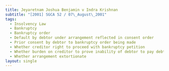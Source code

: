 ```yaml
---
title: Jeyaretnam Joshua Benjamin v Indra Krishnan
subtitle: "[2001] SGCA 52 / 07\_August\_2001"
tags:
  - Insolvency Law
  - Bankruptcy
  - Bankruptcy order
  - Default by debtor under arrangement reflected in consent order
  - Prior consent by debtor to bankruptcy order being made
  - Whether creditor right to proceed with bankruptcy petition
  - Whether burden on creditor to prove inability of debtor to pay debts
  - Whether arrangement extortionate
layout: single
---
```


